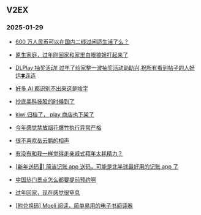 ## V2EX 
### 2025-01-29

+ [600 万人民币可以在国内二线过闲适生活了么？](https://www.v2ex.com/t/1108150)

+ [原生家庭，过年刚回家和家里白眼狼姐打起来了](https://www.v2ex.com/t/1108137)

+ [DLPlay 抽奖活动! 过年了给家整一波抽奖活动助助兴,祝所有看到帖子的人好运🍀连连](https://www.v2ex.com/t/1108166)

+ [好多 AI 都识别不出来这是啥字](https://www.v2ex.com/t/1108191)

+ [抄底美科技股的时候到了](https://www.v2ex.com/t/1108157)

+ [kiwi 归档了， play 商店也下架了](https://www.v2ex.com/t/1108151)

+ [今年感觉禁放烟花爆竹执行异常严格](https://www.v2ex.com/t/1108184)

+ [很不喜欢岳云鹏的相声](https://www.v2ex.com/t/1108225)

+ [有没有和我一样觉得走亲戚式拜年太耗精力？](https://www.v2ex.com/t/1108221)

+ [[新年送码🎉] 简洁记账 app 送码，可能是北半球最好用的记账 app 了](https://www.v2ex.com/t/1108178)

+ [中国热门景点怎么都要提前预约啊](https://www.v2ex.com/t/1108165)

+ [过年回家，现在感觉很窒息](https://www.v2ex.com/t/1108213)

+ [[附兑换码] Moeli 阅读，简单易用的电子书阅读器](https://www.v2ex.com/t/1108214)

